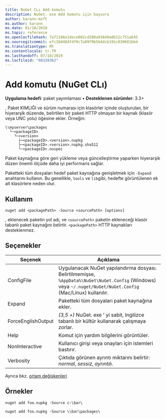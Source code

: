 ```yaml
---
title: NuGet CLı Add komutu
description: NuGet. exe Add komutu için başvuru
author: karann-msft
ms.author: karann
ms.date: 01/18/2018
ms.topic: reference
ms.openlocfilehash: 7a72186e1dece082cd200a03849a0b12c751a645
ms.sourcegitcommit: efc18d484fdf0c7a8979b564dcb191c030601bb4
ms.translationtype: MT
ms.contentlocale: tr-TR
ms.lasthandoff: 07/18/2019
ms.locfileid: "68328362"
---
```

# <a name="add-command-nuget-cli"></a>Add komutu (NuGet CLı)

**Uygulama hedefi**: paket yayımlaması &bullet; **Desteklenen sürümler**: 3.3+

, Paket KIMLIĞI ve sürüm numarası için klasörler içinde oluşturulan, bir hiyerarşik düzende, belirtilen bir paketi HTTP olmayan bir kaynak (klasör veya UNC yolu) öğesine ekler. Örneğin:

    \\myserver\packages
      └─<packageID>
        └─<version>
          ├─<packageID>.<version>.nupkg
          ├─<packageID>.<version>.nupkg.sha512
          └─<packageID>.nuspec

Paket kaynağına göre geri yükleme veya güncelleştirme yaparken hiyerarşik düzen önemli ölçüde daha iyi performans sağlar.

Paketteki tüm dosyaları hedef paket kaynağına genişletmek için `-Expand` anahtarını kullanın. Bu genellikle, `tools` ve `lib`gibi, hedefte görüntülenen ek alt klasörlere neden olur.

## <a name="usage"></a>Kullanım

```cli
nuget add <packagePath> -Source <sourcePath> [options]
```

, eklenecek paketin yol adı, ve `<sourcePath>` paketin ekleneceği klasör tabanlı paket kaynağını belirtir. `<packagePath>` HTTP kaynakları desteklenmez.

## <a name="options"></a>Seçenekler

| Seçenek | Açıklama |
| --- | --- |
| ConfigFile | Uygulanacak NuGet yapılandırma dosyası. Belirtilmemişse, `%AppData%\NuGet\NuGet.Config` (Windows) veya `~/.nuget/NuGet/NuGet.Config` (Mac/Linux) kullanılır.|
| Expand | Paketteki tüm dosyaları paket kaynağına ekler. |
| ForceEnglishOutput | *(3,5 +)* NuGet. exe ' yi sabit, Ingilizce tabanlı bir kültür kullanarak çalışmaya zorlar. |
| Help | Komut için yardım bilgilerini görüntüler. |
| NonInteractive | Kullanıcı girişi veya onayları için istemleri bastırır. |
| Verbosity | Çıktıda görünen ayrıntı miktarını belirtir: *normal*, *sessiz*, *ayrıntılı*. |

Ayrıca bkz. [ortam değişkenleri](cli-ref-environment-variables.md)

## <a name="examples"></a>Örnekler

```cli
nuget add foo.nupkg -Source c:\bar\

nuget add foo.nupkg -Source \\bar\packages\
```
